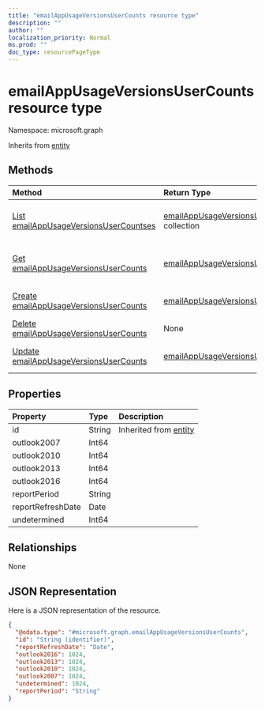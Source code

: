 ```yaml
---
title: "emailAppUsageVersionsUserCounts resource type"
description: ""
author: ""
localization_priority: Normal
ms.prod: ""
doc_type: resourcePageType
---
```


# emailAppUsageVersionsUserCounts resource type


Namespace: microsoft.graph




Inherits from [entity](../resources/entity.md)

## Methods
|Method|Return Type|Description|
|:---|:---|:---|
|[List emailAppUsageVersionsUserCountses](../api/emailappusageversionsusercounts-list.md)|[emailAppUsageVersionsUserCounts](../resources/emailappusageversionsusercounts.md) collection|List properties and relationships of the [emailAppUsageVersionsUserCounts](../resources/emailappusageversionsusercounts.md) objects.|
|[Get emailAppUsageVersionsUserCounts](../api/emailappusageversionsusercounts-get.md)|[emailAppUsageVersionsUserCounts](../resources/emailappusageversionsusercounts.md)|Read properties and relationships of the [emailAppUsageVersionsUserCounts](../resources/emailappusageversionsusercounts.md) object.|
|[Create emailAppUsageVersionsUserCounts](../api/emailappusageversionsusercounts-create.md)|[emailAppUsageVersionsUserCounts](../resources/emailappusageversionsusercounts.md)|Create a new [emailAppUsageVersionsUserCounts](../resources/emailappusageversionsusercounts.md) object.|
|[Delete emailAppUsageVersionsUserCounts](../api/emailappusageversionsusercounts-delete.md)|None|Deletes a [emailAppUsageVersionsUserCounts](../resources/emailappusageversionsusercounts.md).|
|[Update emailAppUsageVersionsUserCounts](../api/emailappusageversionsusercounts-update.md)|[emailAppUsageVersionsUserCounts](../resources/emailappusageversionsusercounts.md)|Update the properties of a [emailAppUsageVersionsUserCounts](../resources/emailappusageversionsusercounts.md) object.|

## Properties
|Property|Type|Description|
|:---|:---|:---|
|id|String| Inherited from [entity](../resources/entity.md)|
|outlook2007|Int64||
|outlook2010|Int64||
|outlook2013|Int64||
|outlook2016|Int64||
|reportPeriod|String||
|reportRefreshDate|Date||
|undetermined|Int64||

## Relationships
None

## JSON Representation
Here is a JSON representation of the resource.
<!-- {
  "blockType": "resource",
  "keyProperty": "id",
  "@odata.type": "microsoft.graph.emailAppUsageVersionsUserCounts",
  "baseType": "microsoft.graph.entity",
  "openType": false
}
-->
``` json
{
  "@odata.type": "#microsoft.graph.emailAppUsageVersionsUserCounts",
  "id": "String (identifier)",
  "reportRefreshDate": "Date",
  "outlook2016": 1024,
  "outlook2013": 1024,
  "outlook2010": 1024,
  "outlook2007": 1024,
  "undetermined": 1024,
  "reportPeriod": "String"
}
```

